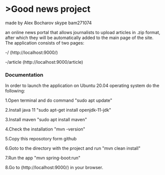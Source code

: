 # >Good news project
made by Alex Bocharov skype bam271074

an online news portal that allows journalists to upload articles in .zip format, after which they will be automatically added to the main page of the site.
The application consists of two pages:

-/ (http://localhost:9000/)

-/article (http://localhost:9000/article)

### Documentation
In order to launch the application on Ubuntu 20.04 operating system do the following:

1.Open terminal and do command "sudo apt update"

2.Install java 11 "sudo apt-get install openjdk-11-jdk"

3.Install maven "sudo apt install maven"

4.Check the installation "mvn -version"

5.Copy this reposotory form github

6.Goto to the directory with the project and run "mvn clean install"

7.Run the app "mvn spring-boot:run"

8.Go to (http://localhost:9000/) in your browser.

